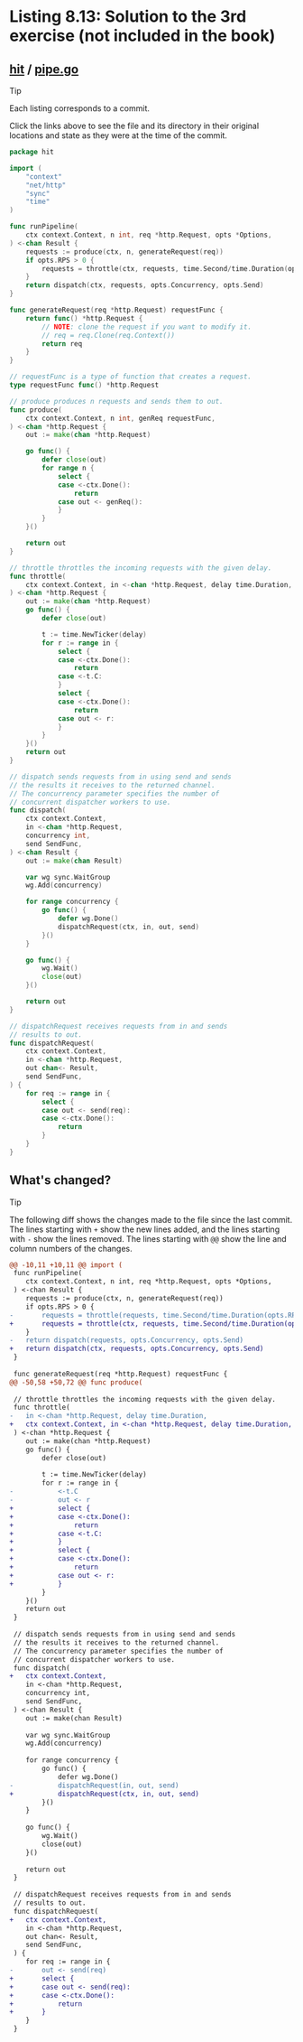 # Listing 8.13: Solution to the 3rd exercise (not included in the book)

## [hit](https://github.com/inancgumus/gobyexample/blob/67bba939e66ca618094390a11f77a6c1aa2c1d9f/hit) / [pipe.go](https://github.com/inancgumus/gobyexample/blob/67bba939e66ca618094390a11f77a6c1aa2c1d9f/hit/pipe.go)

> [!TIP]
> Each listing corresponds to a commit.
>
> Click the links above to see the file and its directory in their original locations and state as they were at the time of the commit.

```go
package hit

import (
	"context"
	"net/http"
	"sync"
	"time"
)

func runPipeline(
	ctx context.Context, n int, req *http.Request, opts *Options,
) <-chan Result {
	requests := produce(ctx, n, generateRequest(req))
	if opts.RPS > 0 {
		requests = throttle(ctx, requests, time.Second/time.Duration(opts.RPS))
	}
	return dispatch(ctx, requests, opts.Concurrency, opts.Send)
}

func generateRequest(req *http.Request) requestFunc {
	return func() *http.Request {
		// NOTE: clone the request if you want to modify it.
		// req = req.Clone(req.Context())
		return req
	}
}

// requestFunc is a type of function that creates a request.
type requestFunc func() *http.Request

// produce produces n requests and sends them to out.
func produce(
	ctx context.Context, n int, genReq requestFunc,
) <-chan *http.Request {
	out := make(chan *http.Request)

	go func() {
		defer close(out)
		for range n {
			select {
			case <-ctx.Done():
				return
			case out <- genReq():
			}
		}
	}()

	return out
}

// throttle throttles the incoming requests with the given delay.
func throttle(
	ctx context.Context, in <-chan *http.Request, delay time.Duration,
) <-chan *http.Request {
	out := make(chan *http.Request)
	go func() {
		defer close(out)

		t := time.NewTicker(delay)
		for r := range in {
			select {
			case <-ctx.Done():
				return
			case <-t.C:
			}
			select {
			case <-ctx.Done():
				return
			case out <- r:
			}
		}
	}()
	return out
}

// dispatch sends requests from in using send and sends
// the results it receives to the returned channel.
// The concurrency parameter specifies the number of
// concurrent dispatcher workers to use.
func dispatch(
	ctx context.Context,
	in <-chan *http.Request,
	concurrency int,
	send SendFunc,
) <-chan Result {
	out := make(chan Result)

	var wg sync.WaitGroup
	wg.Add(concurrency)

	for range concurrency {
		go func() {
			defer wg.Done()
			dispatchRequest(ctx, in, out, send)
		}()
	}

	go func() {
		wg.Wait()
		close(out)
	}()

	return out
}

// dispatchRequest receives requests from in and sends
// results to out.
func dispatchRequest(
	ctx context.Context,
	in <-chan *http.Request,
	out chan<- Result,
	send SendFunc,
) {
	for req := range in {
		select {
		case out <- send(req):
		case <-ctx.Done():
			return
		}
	}
}
```

## What's changed?

> [!TIP]
> The following diff shows the changes made to the file since the last commit.
> The lines starting with `+` show the new lines added, and the lines starting with `-` show the lines removed.
> The lines starting with `@@` show the line and column numbers of the changes.

```diff
@@ -10,11 +10,11 @@ import (
 func runPipeline(
 	ctx context.Context, n int, req *http.Request, opts *Options,
 ) <-chan Result {
 	requests := produce(ctx, n, generateRequest(req))
 	if opts.RPS > 0 {
-		requests = throttle(requests, time.Second/time.Duration(opts.RPS))
+		requests = throttle(ctx, requests, time.Second/time.Duration(opts.RPS))
 	}
-	return dispatch(requests, opts.Concurrency, opts.Send)
+	return dispatch(ctx, requests, opts.Concurrency, opts.Send)
 }
 
 func generateRequest(req *http.Request) requestFunc {
@@ -50,58 +50,72 @@ func produce(
 
 // throttle throttles the incoming requests with the given delay.
 func throttle(
-	in <-chan *http.Request, delay time.Duration,
+	ctx context.Context, in <-chan *http.Request, delay time.Duration,
 ) <-chan *http.Request {
 	out := make(chan *http.Request)
 	go func() {
 		defer close(out)
 
 		t := time.NewTicker(delay)
 		for r := range in {
-			<-t.C
-			out <- r
+			select {
+			case <-ctx.Done():
+				return
+			case <-t.C:
+			}
+			select {
+			case <-ctx.Done():
+				return
+			case out <- r:
+			}
 		}
 	}()
 	return out
 }
 
 // dispatch sends requests from in using send and sends
 // the results it receives to the returned channel.
 // The concurrency parameter specifies the number of
 // concurrent dispatcher workers to use.
 func dispatch(
+	ctx context.Context,
 	in <-chan *http.Request,
 	concurrency int,
 	send SendFunc,
 ) <-chan Result {
 	out := make(chan Result)
 
 	var wg sync.WaitGroup
 	wg.Add(concurrency)
 
 	for range concurrency {
 		go func() {
 			defer wg.Done()
-			dispatchRequest(in, out, send)
+			dispatchRequest(ctx, in, out, send)
 		}()
 	}
 
 	go func() {
 		wg.Wait()
 		close(out)
 	}()
 
 	return out
 }
 
 // dispatchRequest receives requests from in and sends
 // results to out.
 func dispatchRequest(
+	ctx context.Context,
 	in <-chan *http.Request,
 	out chan<- Result,
 	send SendFunc,
 ) {
 	for req := range in {
-		out <- send(req)
+		select {
+		case out <- send(req):
+		case <-ctx.Done():
+			return
+		}
 	}
 }
```

